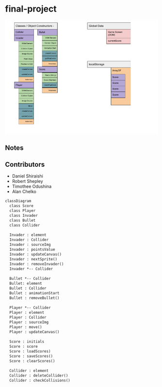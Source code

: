 # final-project


![Domain Modeling](docs/domain-modeling.png)

## Notes

## Contributors

- Daniel Shiraishi
- Robert Shepley
- Timothee Odushina
- Alan Chelko

```mermaid
classDiagram
  class Score
  class Player
  class Invader
  class Bullet
  class Collider

  Invader : element
  Invader : Collider
  Invader : sourceImg
  Invader : pointsValue
  Invader : updateCanvas()
  Invader : nextSprite()
  Invader : removeInvader()
  Invader *-- Collider
  
  Bullet *-- Collider
  Bullet: element
  Bullet : Collider
  Bullet : animationStart
  Bullet : removeBullet()

  Player *-- Collider
  Player : element
  Player : Collider
  Player : sourceImg
  Player : move()
  Player : updateCanvas()

  Score : initials
  Score : score
  Score : loadScores)
  Score : saveScores()
  Score : clearScores()

  Collider : element
  Collider : deleteCollider()
  Collider : checkCollisions()

```
